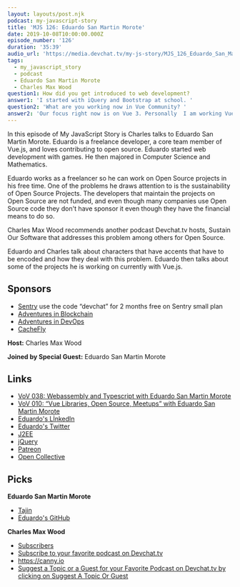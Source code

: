 ```yaml
---
layout: layouts/post.njk
podcast: my-javascript-story
title: 'MJS 126: Eduardo San Martin Morote'
date: 2019-10-08T10:00:00.000Z
episode_number: '126'
duration: '35:39'
audio_url: 'https://media.devchat.tv/my-js-story/MJS_126_Eduardo_San_Martin_Morote.mp3'
tags:
  - my_javascript_story
  - podcast
  - Eduardo San Martin Morote
  - Charles Max Wood
question1: How did you get introduced to web development?
answer1: 'I started with iQuery and Bootstrap at school. '
question2: 'What are you working now in Vue Community? '
answer2: 'Our focus right now is on Vue 3. Personally  I am working Vue Router. '
---
```

In this episode of My JavaScript Story is Charles talks to Eduardo San Martin Morote. Eduardo is a freelance developer, a core team member of Vue.js, and loves contributing to open source. Eduardo started web development with games. He then majored in Computer Science and Mathematics. 

Eduardo works as a freelancer so he can work on Open Source projects in his free time. One of the problems he draws attention to is the sustainability of Open Source Projects. The developers that maintain the projects on Open Source are not funded, and even though many companies use Open Source code they don't have sponsor it even though they have the financial means to do so.

Charles Max Wood recommends another podcast Devchat.tv hosts, Sustain Our Software that addresses this problem among others for Open Source. 

Eduardo and Charles talk about characters that have accents that have to be encoded    and how they deal with this problem. Eduardo then talks about some of the projects he is working on currently with Vue.js. 

## Sponsors

* [Sentry](https://sentry.io/) use the code “devchat” for 2 months free on Sentry small plan
* [Adventures in Blockchain](https://devchat.tv/adventures-in-blockchain/)
* [Adventures in DevOps](https://devchat.tv/adventures-in-devops/)
* [CacheFly](https://www.cachefly.com/)

**Host:** Charles Max Wood

**Joined by Special Guest:** Eduardo San Martin Morote

## Links

* [VoV 038: Webassembly and Typescript with Eduardo San Martin Morote](https://devchat.tv/views-on-vue/vov-038-webassembly-and-typescript-with-eduardo-san-martin-morote/#viewport)
* [VoV 010: “Vue Libraries, Open Source, Meetups” with Eduardo San Martin Morote](https://devchat.tv/views-on-vue/vov-010-vue-libraries-open-source-meetups-with-eduardo-san-martin-morote/)
* [Eduardo's LİnkedIn](https://www.linkedin.com/in/edsanmartin/)
* [Eduardo's Twitter](@posva)
* [J2EE](https://www.webopedia.com/TERM/J/J2EE.html)
* [jQuery](https://jquery.com)
* [Patreon](https://www.patreon.com)
* [Open Collective](https://opencollective.com)

## Picks

**Eduardo San Martin Morote**

* [Tajin](https://www.tajin.com) 
* [Eduardo's GitHub](https://github.com/posva)

**Charles Max Wood**

* [Subscribers](https://app.subscribers.com)
* [Subscribe to your favorite podcast on Devchat.tv](https://devchat.tv)
* <https://canny.io>
* [Suggest a Topic or a Guest for your Favorite Podcast on Devchat.tv by clicking on  Suggest A Topic Or Guest](https://devchat.tv)
